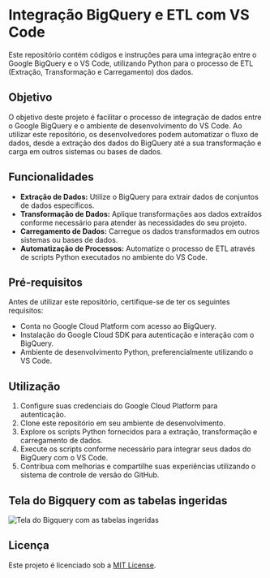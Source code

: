 # Integração BigQuery e ETL com VS Code

Este repositório contém códigos e instruções para uma integração entre o Google BigQuery e o VS Code, utilizando Python para o processo de ETL (Extração, Transformação e Carregamento) dos dados.

## Objetivo

O objetivo deste projeto é facilitar o processo de integração de dados entre o Google BigQuery e o ambiente de desenvolvimento do VS Code. Ao utilizar este repositório, os desenvolvedores podem automatizar o fluxo de dados, desde a extração dos dados do BigQuery até a sua transformação e carga em outros sistemas ou bases de dados.

## Funcionalidades

- **Extração de Dados:** Utilize o BigQuery para extrair dados de conjuntos de dados específicos.
- **Transformação de Dados:** Aplique transformações aos dados extraídos conforme necessário para atender às necessidades do seu projeto.
- **Carregamento de Dados:** Carregue os dados transformados em outros sistemas ou bases de dados.
- **Automatização de Processos:** Automatize o processo de ETL através de scripts Python executados no ambiente do VS Code.

## Pré-requisitos

Antes de utilizar este repositório, certifique-se de ter os seguintes requisitos:

- Conta no Google Cloud Platform com acesso ao BigQuery.
- Instalação do Google Cloud SDK para autenticação e interação com o BigQuery.
- Ambiente de desenvolvimento Python, preferencialmente utilizando o VS Code.

## Utilização

1. Configure suas credenciais do Google Cloud Platform para autenticação.
2. Clone este repositório em seu ambiente de desenvolvimento.
3. Explore os scripts Python fornecidos para a extração, transformação e carregamento de dados.
4. Execute os scripts conforme necessário para integrar seus dados do BigQuery com o VS Code.
5. Contribua com melhorias e compartilhe suas experiências utilizando o sistema de controle de versão do GitHub.

## Tela do Bigquery com as tabelas ingeridas

![Tela do Bigquery com as tabelas ingeridas]( )


## Licença

Este projeto é licenciado sob a [MIT License](LICENSE).
